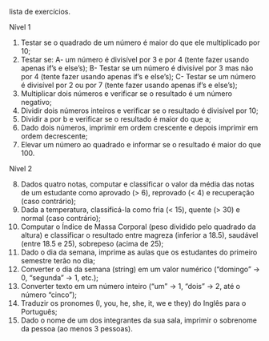 lista de exercícios.

Nível 1

1. Testar se o quadrado de um número é maior do que ele multiplicado por 10;
2. Testar se: 
    A- um número é divisível por 3 e por 4 (tente fazer usando apenas if’s e else’s); 
    B- Testar se um número é divisível por 3 mas não por 4 (tente fazer usando apenas if’s e else’s);
    C- Testar se um número é divisível por 2 ou por 7 (tente fazer usando apenas if’s e else’s);
3. Multiplicar dois números e verificar se o resultado é um número negativo;
4. Dividir dois números inteiros e verificar se o resultado é divisível por 10;
5. Dividir a por b e verificar se o resultado é maior do que a;
6. Dado dois números, imprimir em ordem crescente e depois imprimir em ordem decrescente;
7. Elevar um número ao quadrado e informar se o resultado é maior do que 100.

Nível 2

8. Dados quatro notas, computar e classificar o valor da média das notas de um  estudante como aprovado (> 6), reprovado (< 4) e recuperação (caso contrário);
9. Dada a temperatura, classificá-la como fria (< 15), quente (> 30) e normal (caso contrário);
10. Computar o Índice de Massa Corporal (peso dividido pelo quadrado da altura) e classificar o resultado entre magreza (inferior a 18.5), saudável (entre 18.5 e 25), sobrepeso (acima de 25);
11. Dado o dia da semana, imprime as aulas que os estudantes do primeiro semestre terão no dia;
12. Converter o dia da semana (string) em um valor numérico (“domingo” -> 0, “segunda” -> 1, etc.);
13. Converter texto em um número inteiro (“um” -> 1, “dois” -> 2, até o número “cinco”);
14. Traduzir os pronomes (I, you, he, she, it, we e they) do Inglês para o Português;
15. Dado o nome de um dos integrantes da sua sala, imprimir o sobrenome da pessoa (ao menos 3 pessoas).